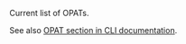 Current list of OPATs.

See also [OPAT section in CLI documentation](https://github.com/GSA/open-product-accessibility-template/blob/main/docs/CLI.md#opats).
